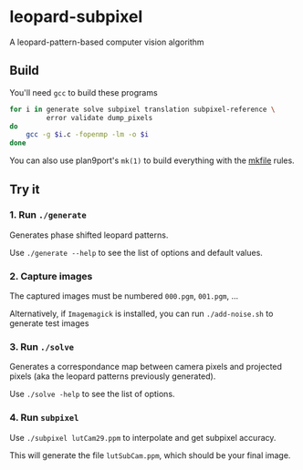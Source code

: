 # leopard-subpixel

A leopard-pattern-based computer vision algorithm

## Build

You'll need `gcc` to build these programs

```bash
for i in generate solve subpixel translation subpixel-reference \
         error validate dump_pixels
do
    gcc -g $i.c -fopenmp -lm -o $i
done
```

You can also use plan9port's `mk(1)` to build everything with the
[mkfile](http://man.cat-v.org/plan_9/1/mk) rules.

## Try it

### 1. Run `./generate`

Generates phase shifted leopard patterns.

Use `./generate --help` to see the list of options and default values.


### 2. Capture images

The captured images must be numbered `000.pgm`, `001.pgm`, ...

Alternatively, if `Imagemagick` is installed, you can run
`./add-noise.sh` to generate test images


### 3. Run `./solve`

Generates a correspondance map between camera pixels and projected
pixels (aka the leopard patterns previously generated).

Use `./solve -help` to see the list of options.


### 4. Run `subpixel`

Use `./subpixel lutCam29.ppm` to interpolate and get subpixel
accuracy.

This will generate the file `lutSubCam.ppm`, which should be your final
image.
